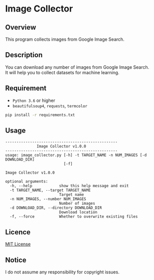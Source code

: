 # Image Collector

## Overview

This program collects images from Google Image Search.

## Description

You can download any number of images from Google Image Search.  
It will help you to collect datasets for machine learning.

## Requirement

- `Python 3.6` or higher
- `beautifulsoup4`, `requests`, `termcolor`

```bash
pip install -r requirements.txt
```

## Usage

```
--------------------------------------------------
              Image Collector v1.0.0
--------------------------------------------------
usage: image_collector.py [-h] -t TARGET_NAME -n NUM_IMAGES [-d DOWNLOAD_DIR]
                          [-f]

Image Collector v1.0.0

optional arguments:
  -h, --help            show this help message and exit
  -t TARGET_NAME, --target TARGET_NAME
                        Target name
  -n NUM_IMAGES, --number NUM_IMAGES
                        Number of images
  -d DOWNLOAD_DIR, --directory DOWNLOAD_DIR
                        Download location
  -f, --force           Whether to overwrite existing files
```

## Licence

[MIT License](./LICENSE)

## Notice

I do not assume any responsibility for copyright issues.

